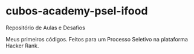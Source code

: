 # cubos-academy-psel-ifood
Repositório de Aulas e Desafios

Meus primeiros códigos. Feitos para um Processo Seletivo na plataforma Hacker Rank.
